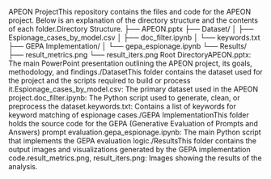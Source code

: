 APEON ProjectThis repository contains the files and code for the APEON project. Below is an explanation of the directory structure and the contents of each folder.Directory Structure.
├── APEON.pptx
├── Dataset/
│   ├── Espionage_cases_by_model.csv
│   ├── doc_filter.ipynb
│   └── keywords.txt
├── GEPA Implementation/
│   └── gepa_espionage.ipynb
└── Results/
    ├── result_metrics.png
    └── result_iters.png
Root DirectoryAPEON.pptx: The main PowerPoint presentation outlining the APEON project, its goals, methodology, and findings./DatasetThis folder contains the dataset used for the project and the scripts required to build or process it.Espionage_cases_by_model.csv: The primary dataset used in the APEON project.doc_filter.ipynb: The Python script used to generate, clean, or preprocess the dataset.keywords.txt: Contains a list of keywords for keyword matching of espionage cases./GEPA ImplementationThis folder holds the source code for the GEPA (Generative Evaluation of Prompts and Answers) prompt evaluation.gepa_espionage.ipynb: The main Python script that implements the GEPA evaluation logic./ResultsThis folder contains the output images and visualizations generated by the GEPA implementation code.result_metrics.png, result_iters.png: Images showing the results of the analysis.